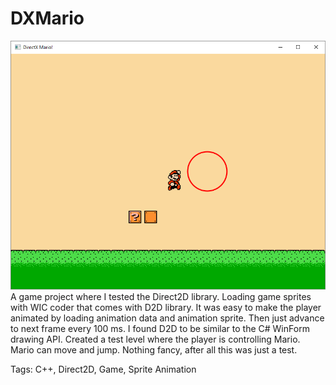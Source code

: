 # DXMario
![DXMario running](DXMario-demostration.png)
A game project where I tested the Direct2D library. Loading game sprites with WIC coder that comes with D2D library. It was easy to make the player animated by loading animation data and animation sprite. Then just advance to next frame every 100 ms. I found D2D to be similar to the C# WinForm drawing API. Created a test level where the player is controlling Mario. Mario can move and jump. Nothing fancy, after all this was just a test.

Tags: C++, Direct2D, Game, Sprite Animation

